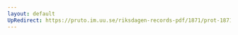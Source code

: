 ```yaml
---
layout: default
UpRedirect: https://pruto.im.uu.se/riksdagen-records-pdf/1871/prot-1871--ak--128/prot-1871--ak--128_011.pdf
---
```

